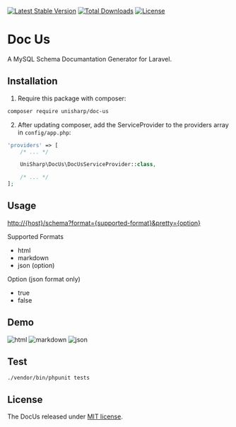[![Latest Stable Version](https://poser.pugx.org/unisharp/doc-us/v/stable)](https://packagist.org/packages/unisharp/doc-us) [![Total Downloads](https://poser.pugx.org/unisharp/doc-us/downloads)](https://packagist.org/packages/unisharp/doc-us) [![License](https://poser.pugx.org/unisharp/doc-us/license)](https://packagist.org/packages/unisharp/doc-us)

# Doc Us

A MySQL Schema Documantation Generator for Laravel.

## Installation

1. Require this package with composer:

```bash
composer require unisharp/doc-us
```

2. After updating composer, add the ServiceProvider to the providers array in `config/app.php`:

```php
'providers' => [
    /* ... */

    UniSharp\DocUs\DocUsServiceProvider::class,

    /* ... */
];
```

## Usage

<http://{host}/schema?format={supported-format}&pretty={option}>

Supported Formats

 - html
 - markdown
 - json (option)

Option (json format only)
 - true
 - false

## Demo

![html](http://i.imgur.com/EQaDRXMg.png)
![markdown](http://i.imgur.com/21P0cR2g.png)
![json](http://i.imgur.com/91VdFr0g.png)

## Test

```
./vendor/bin/phpunit tests
```

## License

The DocUs released under [MIT license](https://github.com/UniSharp/doc-us/blob/master/LICENSE.md).
